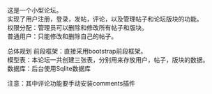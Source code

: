 这是一个小型论坛。<br>
实现了用户注册，登录，发帖，评论，以及管理帖子和论坛版块的功能。<br>
权限分配：管理员可以删除和修改所有帖子和版块。<br>
普通用户：只能修改和删除自己的帖子。<br>

总体规划
前段框架：直接采用bootstrap前段框架。<br>
模型表：本论坛一共创建三张表，分别用来存放用户，帖子，版块的数据。<br>
数据库：后台使用Sqlite数据库<br>

注意：其中评论功能要手动安装comments插件<br>
